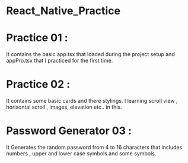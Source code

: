 # React_Native_Practice
# Practice 01 :
It contains the basic app.tsx that loaded during the project setup and appPro.tsx that I practiced for the first time.
# Practice 02 : 
It contains some basic cards and there stylings. I learning scroll view , horixontal scroll , images, elevation etc.. in this.
# Password Generator 03 : 
It Generates the random password from 4 to 16 characters that includes numbers , upper and lower case symbols and some symbols. 

